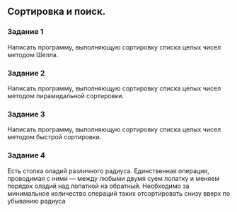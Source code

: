 ## Сортировка и поиск. 
### Задание 1
Написать программу, выполняющую сортировку 
списка целых чисел методом Шелла.
### Задание 2
Написать программу, выполняющую сортировку 
списка целых чисел методом пирамидальной сортировки.
### Задание 3
Написать программу, выполняющую сортировку 
списка целых чисел методом быстрой сортировки.
### Задание 4
Есть стопка оладий различного радиуса. Единственная 
операция, проводимая с ними — между любыми двумя 
суем лопатку и меняем порядок оладий над лопаткой 
на обратный. Необходимо за минимальное количество 
операций таких отсортировать снизу вверх по убыванию 
радиуса
